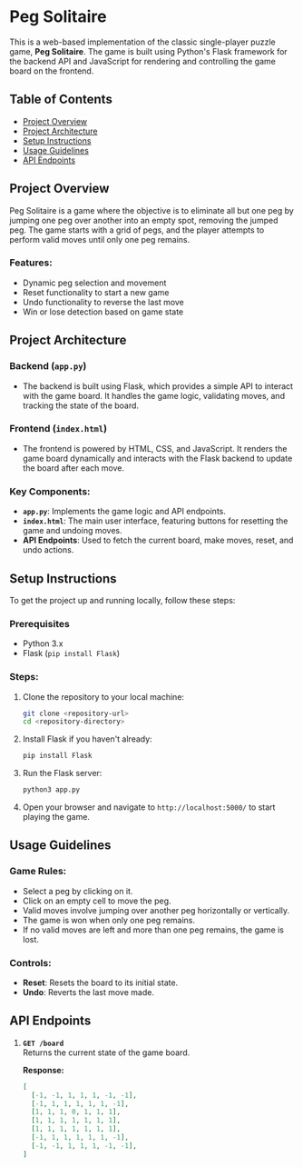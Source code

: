 # Peg Solitaire

This is a web-based implementation of the classic single-player puzzle game, **Peg Solitaire**. The game is built using Python's Flask framework for the backend API and JavaScript for rendering and controlling the game board on the frontend.

## Table of Contents

- [Project Overview](#project-overview)
- [Project Architecture](#project-architecture)
- [Setup Instructions](#setup-instructions)
- [Usage Guidelines](#usage-guidelines)
- [API Endpoints](#api-endpoints)

## Project Overview

Peg Solitaire is a game where the objective is to eliminate all but one peg by jumping one peg over another into an empty spot, removing the jumped peg. The game starts with a grid of pegs, and the player attempts to perform valid moves until only one peg remains.

### Features:
- Dynamic peg selection and movement
- Reset functionality to start a new game
- Undo functionality to reverse the last move
- Win or lose detection based on game state

## Project Architecture

### Backend (`app.py`)
- The backend is built using Flask, which provides a simple API to interact with the game board. It handles the game logic, validating moves, and tracking the state of the board.

### Frontend (`index.html`)
- The frontend is powered by HTML, CSS, and JavaScript. It renders the game board dynamically and interacts with the Flask backend to update the board after each move.

### Key Components:
- **`app.py`**: Implements the game logic and API endpoints.
- **`index.html`**: The main user interface, featuring buttons for resetting the game and undoing moves.
- **API Endpoints**: Used to fetch the current board, make moves, reset, and undo actions.

## Setup Instructions

To get the project up and running locally, follow these steps:

### Prerequisites
- Python 3.x
- Flask (`pip install Flask`)

### Steps:
1. Clone the repository to your local machine:
    ```bash
    git clone <repository-url>
    cd <repository-directory>
    ```

2. Install Flask if you haven't already:
    ```bash
    pip install Flask
    ```

3. Run the Flask server:
    ```bash
    python3 app.py
    ```

4. Open your browser and navigate to `http://localhost:5000/` to start playing the game.

## Usage Guidelines

### Game Rules:
- Select a peg by clicking on it.
- Click on an empty cell to move the peg.
- Valid moves involve jumping over another peg horizontally or vertically.
- The game is won when only one peg remains.
- If no valid moves are left and more than one peg remains, the game is lost.

### Controls:
- **Reset**: Resets the board to its initial state.
- **Undo**: Reverts the last move made.

## API Endpoints

1. **`GET /board`**  
   Returns the current state of the game board.

   **Response:**
   ```json
   [
     [-1, -1, 1, 1, 1, -1, -1],
     [-1, 1, 1, 1, 1, 1, -1],
     [1, 1, 1, 0, 1, 1, 1],
     [1, 1, 1, 1, 1, 1, 1],
     [1, 1, 1, 1, 1, 1, 1],
     [-1, 1, 1, 1, 1, 1, -1],
     [-1, -1, 1, 1, 1, -1, -1],
   ]
